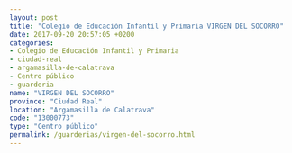 ```yaml
---
layout: post
title: "Colegio de Educación Infantil y Primaria VIRGEN DEL SOCORRO"
date: 2017-09-20 20:57:05 +0200
categories:
- Colegio de Educación Infantil y Primaria
- ciudad-real
- argamasilla-de-calatrava
- Centro público
- guarderia
name: "VIRGEN DEL SOCORRO"
province: "Ciudad Real"
location: "Argamasilla de Calatrava"
code: "13000773"
type: "Centro público"
permalink: /guarderias/virgen-del-socorro.html
---
```

